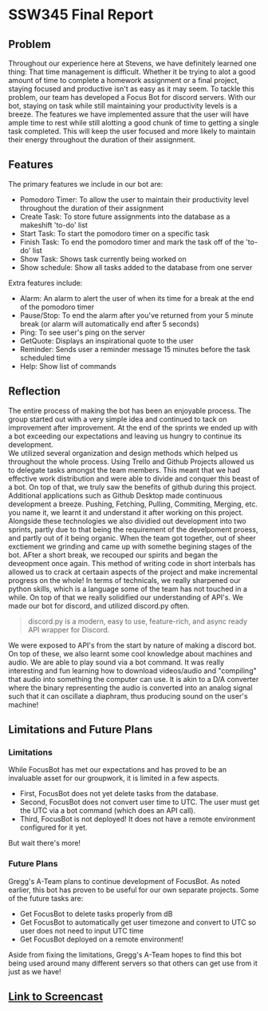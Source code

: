 # SSW345 Final Report

## Problem

  Throughout our experience here at Stevens, we have definitely learned one thing: That time management is difficult. Whether it be trying to alot a good amount of time to complete a homework assignment or a final project, staying focused and productive isn't as easy as it may seem. To tackle this problem, our team has developed a Focus Bot for discord servers. With our bot, staying on task while still maintaining your productivity levels is a breeze. The features we have implemented assure that the user will have ample time to rest while still alotting a good chunk of time to getting a single task completed. This will keep the user focused and more likely to maintain their energy throughout the duration of their assignment.

## Features

The primary features we include in our bot are:
* Pomodoro Timer: To allow the user to maintain their productivity level throughout the duration of their assignment
* Create Task: To store future assignments into the database as a makeshift 'to-do' list
* Start Task: To start the pomodoro timer on a specific task
* Finish Task: To end the pomodoro timer and mark the task off of the 'to-do' list
* Show Task: Shows task currently being worked on
* Show schedule: Show all tasks added to the database from one server

Extra features include:
* Alarm: An alarm to alert the user of when its time for a break at the end of the pomodoro timer
* Pause/Stop: To end the alarm after you've returned from your 5 minute break (or alarm will automatically end after 5 seconds)
* Ping: To see user's ping on the server
* GetQuote: Displays an inspirational quote to the user
* Reminder: Sends user a reminder message 15 minutes before the task scheduled time
* Help: Show list of commands

## Reflection

The entire process of making the bot has been an enjoyable process. The group started out with a very simple idea and continued to tack on improvement after improvement. At the end of the sprints we ended up with a bot exceeding our expectations and leaving us hungry to continue its development.  
We utilized several organization and design methods which helped us throughout the whole process. Using Trello and Github Projects allowed us to delegate tasks amongst the team members. This meant that we had effective work distribution and were able to divide and conquer this beast of a bot. On top of that, we truly saw the benefits of github during this project. Additional applications such as Github Desktop made continuous development a breeze. Pushing, Fetching, Pulling, Commiting, Merging, etc. you name it, we learnt it and understand it after working on this project. Alongside these technologies we also dividied out development into two sprints, partly due to that being the requirement of the develpoment proess, and partly out of it being organic. When the team got together, out of sheer exctiement we grinding and came up with somethe begining stages of the bot. AFter a short break, we recouped our spirits and began the deveopment once again. This method of writing code in short interbals has allowed us to crack at certaain aspects of the project and make incremental progress on the whole! 
In terms of technicals, we really sharpened our python skills, which is a language some of the team has not touched in a while. On top of that we really solidified our understanding of API's. We made our bot for discord, and utilized discord.py often.  
>
> discord.py is a modern, easy to use, feature-rich, and async ready API wrapper for Discord.
>
We were exposed to API's from the start by nature of making a discord bot. 
On top of these, we also learnt some cool knowledge about machines and audio. We are able to play sound via a bot command. It was really interesting and fun learning how to download videos/audio and "compiling" that audio into something the computer can use. It is akin to a D/A converter where the binary representing the audio is converted into an analog signal such that it can oscillate a diaphram, thus producing sound on the user's machine! 


## Limitations and Future Plans

### Limitations
While FocusBot has met our expectations and has proved to be an invaluable asset for our groupwork, it is limited in a few aspects.
* First, FocusBot does not yet delete tasks from the database. 
* Second, FocusBot does not convert user time to UTC. The user must get the UTC via a bot command (which does an API call). 
* Third, FocusBot is not deployed! It does not have a remote environment configured for it yet.

But wait there's more! 

### Future Plans
Gregg's A-Team plans to continue development of FocusBot. As noted earlier, this bot has proven to be useful for our own separate projects. Some of the future tasks are:
* Get FocusBot to delete tasks properly from dB
* Get FocusBot to automatically get user timezone and convert to UTC so user does not need to input UTC time
* Get FocusBot deployed on a remote environment!

Aside from fixing the limitations, Gregg's A-Team hopes to find this bot being used around many different servers so that others can get use from it just as we have!

## [Link to Screencast](https://www.youtube.com/watch?v=VHnZ4IphOXo)
